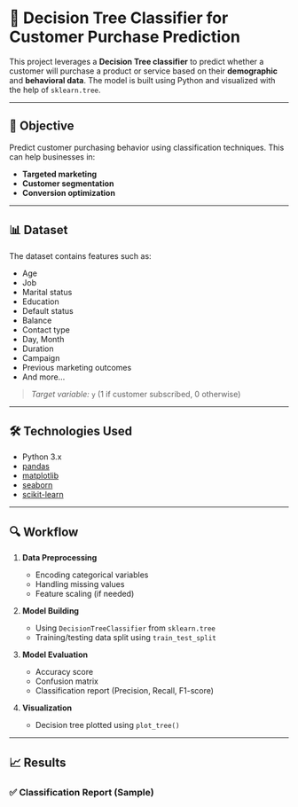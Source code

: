 # 🌳 Decision Tree Classifier for Customer Purchase Prediction

This project leverages a **Decision Tree classifier** to predict whether a customer will purchase a product or service based on their **demographic** and **behavioral data**. The model is built using Python and visualized with the help of `sklearn.tree`.

---

## 🎯 Objective

Predict customer purchasing behavior using classification techniques. This can help businesses in:
- **Targeted marketing**
- **Customer segmentation**
- **Conversion optimization**

---

## 📊 Dataset

The dataset contains features such as:
- Age
- Job
- Marital status
- Education
- Default status
- Balance
- Contact type
- Day, Month
- Duration
- Campaign
- Previous marketing outcomes
- And more...

> *Target variable:* `y` (1 if customer subscribed, 0 otherwise)

---

## 🛠️ Technologies Used

- Python 3.x
- [pandas](https://pandas.pydata.org/)
- [matplotlib](https://matplotlib.org/)
- [seaborn](https://seaborn.pydata.org/)
- [scikit-learn](https://scikit-learn.org/)

---

## 🔍 Workflow

1. **Data Preprocessing**
   - Encoding categorical variables
   - Handling missing values
   - Feature scaling (if needed)

2. **Model Building**
   - Using `DecisionTreeClassifier` from `sklearn.tree`
   - Training/testing data split using `train_test_split`

3. **Model Evaluation**
   - Accuracy score
   - Confusion matrix
   - Classification report (Precision, Recall, F1-score)

4. **Visualization**
   - Decision tree plotted using `plot_tree()`

---

## 📈 Results

### ✅ Classification Report (Sample)
